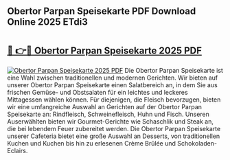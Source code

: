 ## Obertor Parpan Speisekarte PDF Download Online 2025 ETdi3

# <h2><a href="http://gcbrfty.nevu.top/?p=Obertor+Parpan+Speisekarte">🔗 👉🔴 Obertor Parpan Speisekarte 2025 PDF</a></h2>

[![Obertor Parpan Speisekarte 2025 PDF](https://i.imgur.com/dBaPXMq.png)](http://gcbrfty.nevu.top/?p=Obertor+Parpan+Speisekarte)
Die Obertor Parpan Speisekarte ist eine Wahl zwischen traditionellen und modernen Gerichten. Wir bieten auf unserer Obertor Parpan Speisekarte einen Salatbereich an, in dem Sie aus frischen Gemüse- und Obstsalaten für ein leichtes und leckeres Mittagessen wählen können. Für diejenigen, die Fleisch bevorzugen, bieten wir eine umfangreiche Auswahl an Gerichten auf der Obertor Parpan Speisekarte an: Rindfleisch, Schweinefleisch, Huhn und Fisch. Unseren Auserwählten bieten wir Gourmet-Gerichte wie Schaschlik und Steak an, die bei lebendem Feuer zubereitet werden. Die Obertor Parpan Speisekarte unserer Cafeteria bietet eine große Auswahl an Desserts, von traditionellen Kuchen und Kuchen bis hin zu erlesenen Crème Brûlée und Schokoladen-Eclairs.
